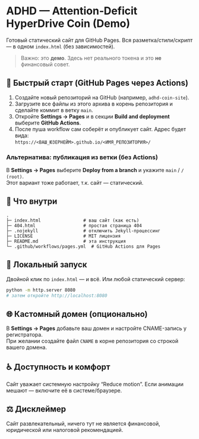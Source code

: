 # ADHD — Attention‑Deficit HyperDrive Coin (Demo)

Готовый статический сайт для GitHub Pages. Вся разметка/стили/скрипт — в одном `index.html` (без зависимостей).
> Важно: это **демо**. Здесь нет реального токена и это **не** финансовый совет.

## 🚀 Быстрый старт (GitHub Pages через Actions)
1. Создайте новый репозиторий на GitHub (например, `adhd-coin-site`).  
2. Загрузите все файлы из этого архива в корень репозитория и сделайте коммит в ветку `main`.
3. Откройте **Settings → Pages** и в секции **Build and deployment** выберите **GitHub Actions**.
4. После пуша workflow сам соберёт и опубликует сайт. Адрес будет вида:  
   `https://<ВАШ_ЮЗЕРНЕЙМ>.github.io/<ИМЯ_РЕПОЗИТОРИЯ>/`

### Альтернатива: публикация из ветки (без Actions)
В **Settings → Pages** выберите **Deploy from a branch** и укажите `main` / `/ (root)`.  
Этот вариант тоже работает, т.к. сайт — статический.

## 📁 Что внутри
```
.
├─ index.html                # ваш сайт (как есть)
├─ 404.html                  # простая страница 404
├─ .nojekyll                 # отключить Jekyll-процессинг
├─ LICENSE                   # MIT лицензия
├─ README.md                 # эта инструкция
└─ .github/workflows/pages.yml  # GitHub Actions для Pages
```

## 🔧 Локальный запуск
Двойной клик по `index.html` — и всё. Или любой статический сервер:
```bash
python -m http.server 8080
# затем откройте http://localhost:8080
```

## 🌐 Кастомный домен (опционально)
В **Settings → Pages** добавьте ваш домен и настройте CNAME-запись у регистратора.  
При желании создайте файл `CNAME` в корне репозитория со строкой вашего домена.

## ♿️ Доступность и комфорт
Сайт уважает системную настройку “Reduce motion”. Если анимации мешают — включите её в системе/браузере.

## ⚖️ Дисклеймер
Сайт развлекательный, ничего тут не является финансовой, юридической или налоговой рекомендацией.
